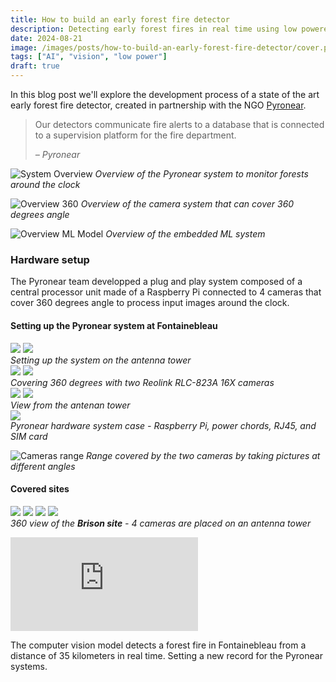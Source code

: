 ```yaml
---
title: How to build an early forest fire detector
description: Detecting early forest fires in real time using low powered technology
date: 2024-08-21
image: /images/posts/how-to-build-an-early-forest-fire-detector/cover.png
tags: ["AI", "vision", "low power"]
draft: true
---
```


In this blog post we'll explore the development process of a state of the art
early forest fire detector, created in partnership with the NGO
[Pyronear](https://pyronear.org).

> Our detectors communicate fire alerts to a database that is connected
> to a supervision platform for the fire department.
>
> <cite>– Pyronear</cite>

![System Overview](./images/overview_system.png)
*Overview of the Pyronear system to monitor forests around the clock*

![Overview 360](./images/overview_360.png)
*Overview of the camera system that can cover 360 degrees angle*

![Overview ML Model](./images/overview_ai_model.png)
*Overview of the embedded ML system*

### Hardware setup

The Pyronear team developped a plug and play system composed of a central processor unit made of a Raspberry Pi connected to 4 cameras that cover 360 degrees angle to process input images around the clock.

#### Setting up the Pyronear system at Fontainebleau

<div class="gallery-box">
  <div class="gallery">
    <img src="./images/cameras/fontainebleau/setup/tower_antenna_1.jpg" loading="lazy">
    <img src="./images/cameras/fontainebleau/setup/tower_antenna_3.jpg" loading="lazy">
  </div>
  <em>Setting up the system on the antenna tower</em>
</div>

<div class="gallery-box">
  <div class="gallery">
    <img src="./images/cameras/fontainebleau/setup/camera_1.jpg" loading="lazy">
    <img src="./images/cameras/fontainebleau/setup/camera_2.jpg" loading="lazy">
  </div>
  <em>Covering 360 degrees with two Reolink RLC-823A 16X cameras</em>
</div>

<div class="gallery-box">
  <div class="gallery">
    <img src="./images/cameras/fontainebleau/setup/view_1.jpg" loading="lazy">
    <img src="./images/cameras/fontainebleau/setup/view_2.jpg" loading="lazy">
  </div>
  <em>View from the antenan tower</em>
</div>

<div class="gallery-box">
  <div class="gallery">
    <img src="./images/cameras/fontainebleau/setup/pyronear_hardware.jpg" loading="lazy">
  </div>
  <em>Pyronear hardware system case - Raspberry Pi, power chords, RJ45, and SIM card</em>
</div>

![Cameras range](./images/cameras/fontainebleau/setup/camera_range.png)
*Range covered by the two cameras by taking pictures at different angles*


#### Covered sites

<div class="gallery-box">
  <div class="gallery">
    <img src="./images/cameras/setup/brison/pyronear_brison_1_2023_07_24T16_51_07.jpg" loading="lazy">
    <img src="./images/cameras/setup/brison/pyronear_brison_2_2023_07_09T05_50_16.jpg" loading="lazy">
    <img src="./images/cameras/setup/brison/pyronear_brison_3_2023_07_04T06_22_26.jpg" loading="lazy">
    <img src="./images/cameras/setup/brison/pyronear_brison_4_2023_07_09T12_07_07.jpg" loading="lazy">
  </div>
  <em>360 view of the <b>Brison site</b> - 4 cameras are placed on an antenna tower</em>
</div>

<p><iframe src="https://www.youtube.com/embed/i9Qy-zY16Ew" loading="lazy" frameborder="0" allowfullscreen></iframe>
</p>
The computer vision model detects a forest fire in Fontainebleau from a distance of 35 kilometers in real time. Setting a new record for the Pyronear systems.

